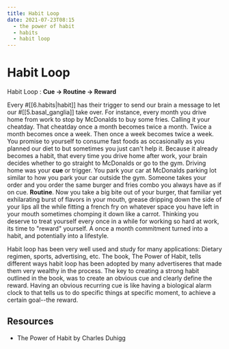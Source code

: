 ```yaml
---
title: Habit Loop
date: 2021-07-23T08:15
  - the power of habit
  - habits
  - habit loop
---
```



# Habit Loop

Habit Loop
: **Cue -> Routine -> Reward**

Every #[[6.habits|habit]] has their trigger to send our brain a message to let
our #[[5.basal_ganglia]] take over. For instance, every month you drive home
from work to stop by McDonalds to buy some fries. Calling it your cheatday. That
cheatday once a month becomes twice a month. Twice a month becomes once a week.
Then once a week becomes twice a week. You promise to yourself to consume fast
foods as occasionally as you planned our diet to but sometimes you just can't
help it.  Because it already becomes a habit, that every time you drive home
after work, your brain decides whether to go straight to McDonalds or go to the
gym. Driving home was your **cue** or trigger. You park your car at McDonalds
parking lot similar to how you park your car outside the gym. Someone takes your
order and you order the same burger and fries combo you always have as if on
cue.  **Routine**. Now you take a big bite out of your burger, that familiar yet
exhilarating burst of flavors in your mouth, grease dripping down the side of
your lips all the while fitting a french fry on whatever space you have left in
your mouth sometimes chomping it down like a carrot. Thinking you deserve to
treat yourself every once in a while for working so hard at work, its time to
"reward" yourself. A once a month commitment turned into a habit, and
potentially into a lifestyle.

Habit loop has been very well used and study for many applications: Dietary
regimen, sports, advertising, etc. The book, The Power of Habit, tells different
ways habit loop has been adopted by many advertiseres that made them very
wealthy in the process. The key to creating a strong habit outlined in the book,
was to create an obvious cue and clearly define the reward. Having an obvious
recurring cue is like having a biological alarm clock to that tells us to do
specific things at specific moment, to achieve a certain goal--the reward.


## Resources

- The Power of Habit by Charles Duhigg
